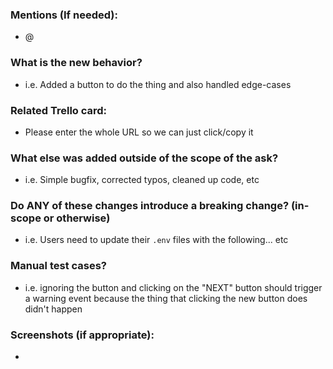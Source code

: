 ### Mentions (If needed):
- @
### What is the new behavior?
- i.e. Added a button to do the thing and also handled edge-cases
### Related Trello card:
- Please enter the whole URL so we can just click/copy it
### What else was added outside of the scope of the ask?
- i.e. Simple bugfix, corrected typos, cleaned up code, etc
### Do ANY of these changes introduce a breaking change? (in-scope or otherwise)
- i.e. Users need to update their `.env` files with the following... etc

### Manual test cases?
- i.e. ignoring the button and clicking on the "NEXT" button should trigger a warning event because the thing that clicking the new button does didn't happen
### Screenshots (if appropriate):
-